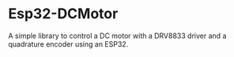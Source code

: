 # Esp32-DCMotor

A simple library to control a DC motor with a DRV8833 driver and a quadrature encoder using an ESP32.
